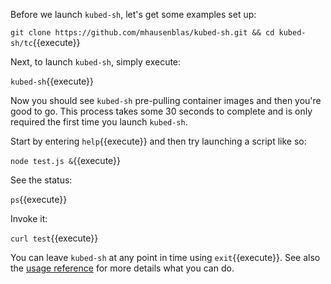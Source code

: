 Before we launch `kubed-sh`, let's get some examples set up:

`git clone https://github.com/mhausenblas/kubed-sh.git && cd kubed-sh/tc`{{execute}}

Next, to launch `kubed-sh`, simply execute:

`kubed-sh`{{execute}}

Now you should see `kubed-sh` pre-pulling container images and then you're good to go. This process takes some 30 seconds to complete and is only required the first time you launch `kubed-sh`.

Start by entering `help`{{execute}} and then try launching a script like so:

`node test.js &`{{execute}}

See the status:

`ps`{{execute}}

Invoke it:

`curl test`{{execute}}

You can leave `kubed-sh` at any point in time using `exit`{{execute}}. See also the [usage reference](http://kubed.sh/#use-it) for more details what you can do.

